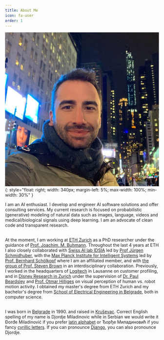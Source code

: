 ```yaml
---
title: About Me
icon: fa-user
order: 1
---
```


![image](assets/images/main.jpg){: style="float: right;  width: 340px; margin-left: 5%; max-width: 100%; min-width: 30%" }

I am an AI enthusiast. 
I develop and engineer AI software solutions and offer consulting services. 
My current research is focused on probabilistic (generative) modeling of natural data such as images, language, videos and medical/biological signals using deep learning.
I am an advocate of clean code and transparent research.
<br><br>

At the moment, I am working at [ETH Zurich](https://ethz.ch/en.html) as a PhD researcher under the guidance of 
[Prof. Joachim. M. Buhmann](https://inf.ethz.ch/people/person-detail.buhmann.html).
Throughout the last 4 years at ETH I also closely collaborated with [Swiss AI lab IDSIA](http://idsia.ch/) led by [Prof Jürgen Schmidhuber](https://people.idsia.ch/~juergen/), 
with the [Max Planck Institute for Intelligent Systems](http://ei.is.tuebingen.mpg.de/) led by [Prof. 
Bernhard Schölkopf](http://ei.is.tuebingen.mpg.de/person/bs) where I am an affiliated member, 
and with [the group of Prof. Steven Brown](https://www.pharma.uzh.ch/en/research/chronobiology/areas/chronobiology.html) in an interdisciplinary collaboration.
Previously, I worked in the headquarters of [Logitech](https://www.logitech.com/en-ch) in Lausanne on customer profiling, 
and in [Disney Research in Zurich](https://studios.disneyresearch.com/about-us/) under the supervision of [Dr. Paul Beardsley](https://studios.disneyresearch.com/people/paul-beardsley/) and [Prof. Otmar Hilliges](https://ait.ethz.ch/people/hilliges/) on visual perception of human vs. robot motion activity.
I obtained my master's degree from ETH Zurich and my bachelor's degree from [School of Electrical Engineering in Belgrade](https://www.etf.bg.ac.rs/en#gsc.tab=0), both in computer science.
<br><br>

I was born in [Belgrade](https://en.wikipedia.org/wiki/Belgrade) in 1990. and raised in [Kruševac](https://en.wikipedia.org/wiki/Kru%C5%A1evac). Correct English spelling of my name is Djordje Miladinovic 
while in Serbian we would write it Đorđe Miladinović if you prefer [latin alphabet](https://en.wikipedia.org/wiki/Gaj%27s_Latin_alphabet)
or Ђорђе Миладиновић if you fancy [cyrillic letters](https://en.wikipedia.org/wiki/Serbian_Cyrillic_alphabet). If you can pronounce [Django](https://www.imdb.com/title/tt1853728/), you can also pronounce Djordje.

